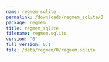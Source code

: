 ```yaml
---
name: regmem-sqlite
permalink: /downloads/regmem_sqlite/0
package: regmem
title: regmem_sqlite
filename: regmem.sqlite
version: '0'
full_version: 0.1
file: /data/regmem/0/regmem.sqlite
---
```

